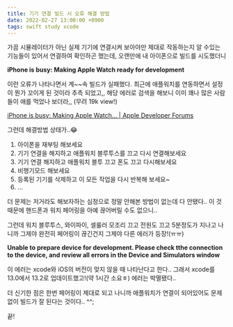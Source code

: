```yaml
---
title: 기기 연결 빌드 시 오류 해결 방법
date: 2022-02-27 13:00:00 +0900
tags: swift study xcode
---
```


가끔 시뮬레이터가 아닌 실제 기기에 연결시켜 보아야만 제대로 작동하는지 알 수있는 기능들이 있어서 연결하여 확인하곤 했는데, 오랜만에 내 아이폰으로 빌드를 시도했더니


**iPhone is busy: Making Apple Watch ready for development**


이런 오류가 나타나면서 계~~속 빌드가 실패했다. 최근에 애플워치를 연동하면서 설정이 뭔가 꼬이게 된 것이라 추측 되었고,, 해당 에러로 검색을 해보니 이미 꽤나 많은 사람들이 애를 먹었나 보더라,, (무려 19k view!)

[iPhone is busy: Making Apple Watch... | Apple Developer Forums](https://developer.apple.com/forums/thread/691452?page=3)

그런데 해결방법 상태가..😂

1. 아이폰을 재부팅 해보세요
2. 기기 연결을 해지하고 애플워치 블루투스를 끄고 다시 연결해보세요
3. 기기 연결 해지하고 애플워치 블투 끄고 폰도 끄고 다시해보세요
4. 비행기모드 해보세요
5. 등록된 기기를 삭제하고 이 모든 작업을 다시 반복해 보세요~
6. ... 

더 문제는 저거라도 해보자하는 심정으로 정말 안해본 방법이 없는데 다 안됐다.. 이 것 때문에 핸드폰과 워치 페어링을 아예 끊어버릴 수도 없으니.. 

그런데 워치 블루투스, 와이파이, 셀룰러 모조리 끄고 전원도 끄고 5분정도가 지나고 나니까 그제야 완전히 페어링이 끊긴건지 그제야 다른 에러가 등장!(ㅠㅠ)


**Unable to prepare device for development. Please check tthe connection to the device, and review all errors in the Device and Simulators window**


이 에러는 xcode와 iOS의 버전이 맞지 않을 때 나타난다고 한다.. 그래서 xcode를 13.0에서 13.2로 업데이트했고!(약 1시간 소요ㅎ) 에러는 박멸됐다..

더 신기한 점은 한번 페어링이 제대로 되고 나니까 애플워치가 연결이 되어있어도 문제없이 빌드가 잘 된다는 것이다.. ^^;

끝!
